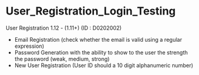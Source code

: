 # User_Registration_Login_Testing

User Registration 1.12 - (1.11+) (ID : D0202002)
- Email Registration (check whether the email is valid using a regular expression)
- Password Generation with the ability to show to the user the strength the password (weak, medium, strong)
- New User Registration (User ID should a 10 digit alphanumeric number)

